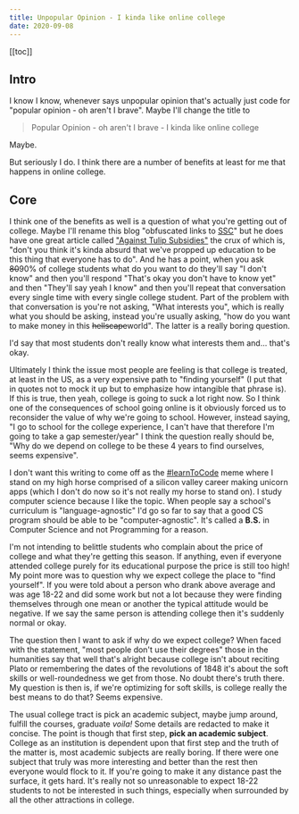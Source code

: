 ```yaml
---
title: Unpopular Opinion - I kinda like online college 
date: 2020-09-08
---
```


[[toc]]

## Intro 
I know I know, whenever says unpopular opinion that's actually just code for
"popular opinion - oh aren't I brave". Maybe I'll change the title to 

> Popular Opinion - oh aren't I brave - I kinda like online college 

Maybe.

But seriously I do. I think there are a number of benefits at least for me that
happens in online college. 

## Core

I think one of the benefits as well is a question of what you're getting out of
college. Maybe I'll rename this blog "obfuscated links to
[SSC](https://slatestarcodex.com/)" but he does have one great article called
["Against Tulip
Subsidies"](https://slatestarcodex.com/2015/06/06/against-tulip-subsidies/) the
crux of which is, "don't you think it's kinda absurd that we've propped up
education to be this thing that everyone has to do". And he has a point, when
you ask ~~80~~90% of college students what do you want to do they'll say "I
don't know" and then you'll respond "That's okay you don't have to know yet" and
then "They'll say yeah I know" and then you'll repeat that conversation every
single time with every single college student. Part of the problem with that
conversation is you're not asking, "What interests you", which is really what
you should be asking, instead you're usually asking, "how do you want to make
money in this ~~hellscape~~world". The latter is a really boring question. 

I'd say that most students don't really know what interests them and... that's
okay. 

Ultimately I think the issue most people are feeling is that college is treated,
at least in the US, as a very expensive path to "finding yourself" (I put
that in quotes not to mock it up but to emphasize how intangible that phrase
is). If this is true, then yeah, college is going to suck a lot right now. So I
think one of the consequences of school going online is it obviously forced us
to reconsider the value of why we're going to school. However, instead saying,
"I go to school for the college experience, I can't have that therefore I'm going
to take a gap semester/year" I think the question really should be, "Why do we depend
on college to be these 4 years to find ourselves, seems expensive". 

I don't want this writing to come off as the
[#learn](https://knowyourmeme.com/memes/learn-to-code)[ToCode](https://newrepublic.com/article/153019/fetid-right-wing-origins-learn-code)
meme where I stand on my high horse comprised of a silicon valley career making
unicorn apps (which I don't do now so it's not really my horse to stand on). I
study computer science because I like the topic. When people say a school's
curriculum is "language-agnostic" I'd go so far to say that a good CS program
should be able to be "computer-agnostic". It's called a **B.S.** in Computer
Science and not Programming for a reason. 

I'm not intending to belittle students who complain about the price of college
and what they're getting this season. If anything, even if everyone attended
college purely for its educational purpose the price is still too high! My point
more was to question why we expect college the place to "find yourself". If you
were told about a person who drank above average and was age 18-22 and did some
work but not a lot because they were finding themselves through one mean or
another the typical attitude would be negative. If we say the same person is
attending college then it's suddenly normal or okay. 

The question then I want to ask if why do we expect college? When faced with the
statement, "most people don't use their degrees" those in the humanities say
that well that's alright because college isn't about reciting Plato or
remembering the dates of the revolutions of 1848 it's about the soft skills or
well-roundedness we get from those. No doubt there's truth there. My question is
then is, if we're optimizing for soft skills, is college really the best means
to do that? Seems expensive. 

The usual college tract is pick an academic subject, maybe jump around, fulfill
the courses, graduate *voila!* Some details are redacted to make it concise. The
point is though that first step, **pick an academic subject**. College as an
institution is dependent upon that first step and the truth of the matter is,
most academic subjects are really boring. If there were one subject that truly
was more interesting and better than the rest then everyone would flock to it.
If you're going to make it any distance past the surface, it gets hard. It's
really not so unreasonable to expect 18-22 students to not be interested in such
things, especially when surrounded by all the other attractions in college.
